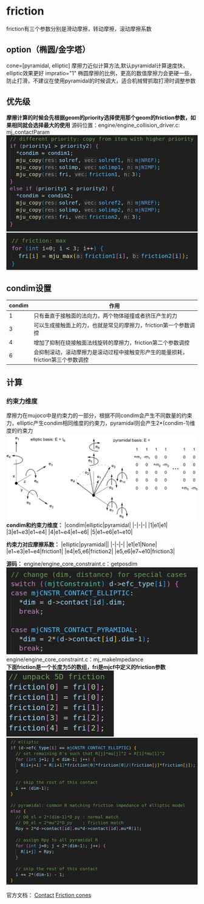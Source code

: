 # friction
friction有三个参数分别是滑动摩擦，转动摩擦，滚动摩擦系数
## option（椭圆/金字塔）
cone=[pyramidal, elliptic] 摩擦力近似计算方法,默认pyramidal计算速度快，elliptic效果更好
impratio="1" 椭圆摩擦的比例，更高的数值摩擦力会更硬一些，防止打滑，不建议在使用pyramidal的时候调大，适合机械臂抓取打滑时调整参数
## 优先级
**摩擦计算的时候会先根据geom的priority选择使用那个geom的friction参数，如果相同就会选择最大的使用**
源码位置：engine/engine_collision_driver.c: mj_contactParam
![](../asset/friction2.png)
![](../asset/friction1.png)

## condim设置
|condim|作用|
|---|----|
|1|只有垂直于接触面的法向力，两个物体碰撞或者挤压产生的力|
|3|可以生成接触面上的力，也就是常见的摩擦力，friction第一个参数调控|
|4|增加了抑制在绕接触面法线旋转的摩擦力，friction第二个参数调控|
|6|会抑制滚动，滚动摩擦力是滚动过程中接触变形产生的能量损耗，friction第三个参数调控|

## 计算
### 约束力维度
摩擦力在mujoco中是约束力的一部分，根据不同condim会产生不同数量的约束力，elliptic产生condim相同维度的约束力，pyramidal则会产生2*(condim-1)维度的约束力
![](../asset/friction_compute.png)
**condim和约束力维度：**
|condim|elliptic|pyramidal|
|-|-|-|
|1|e1|e1|
|3|e1~e3|e1~e4|
|4|e1~e4|e1~e6|
|5|e1~e6|e1~e10|

**约束力对应摩擦系数：**
|elliptic|pyramidal||
|-|-|-|
|e1|e1|None|
|e1~e3|e1~e4|friction1|
|e4|e5,e6|friction2|
|e5,e6|e7~e10|friction3|

**源码：**
engine/engine_core_constraint.c：getposdim      
![](../asset/friction_dim.png)      
engine/engine_core_constraint.c：mj_makeImpedance           
**下面friction是一个长度为5的数组，fri是mjcf中定义的friction参数**      
![](../asset/friction_data.png)     
![](../asset/friction_compute2.png)     

官方文档：
[Contact](https://mujoco.readthedocs.io/en/latest/computation/index.html#contact)
[Friction cones](https://mujoco.readthedocs.io/en/latest/computation/index.html#friction-cones)